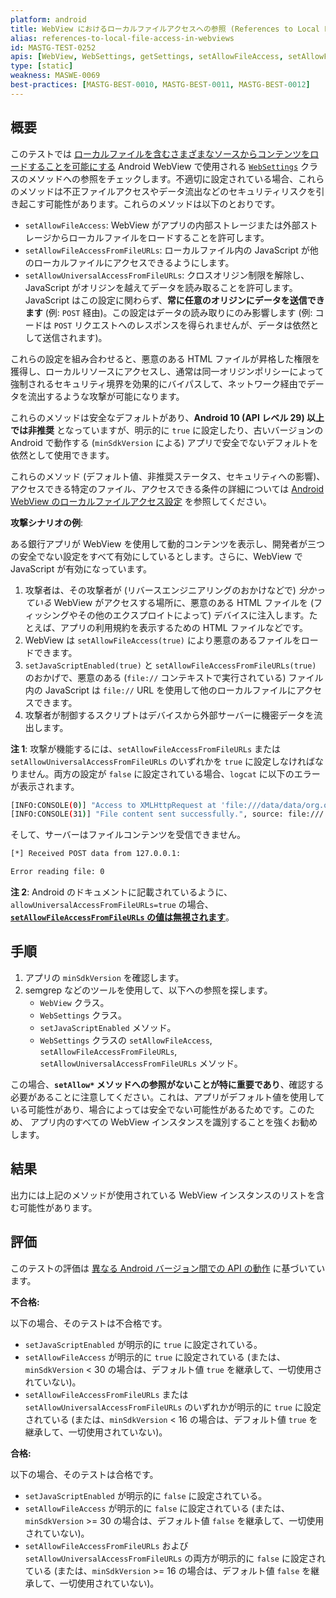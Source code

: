 ```yaml
---
platform: android
title: WebView におけるローカルファイルアクセスへの参照 (References to Local File Access in WebViews)
alias: references-to-local-file-access-in-webviews
id: MASTG-TEST-0252
apis: [WebView, WebSettings, getSettings, setAllowFileAccess, setAllowFileAccessFromFileURLs, setAllowUniversalAccessFromFileURLs]
type: [static]
weakness: MASWE-0069
best-practices: [MASTG-BEST-0010, MASTG-BEST-0011, MASTG-BEST-0012]
---
```


## 概要

このテストでは [ローカルファイルを含むさまざまなソースからコンテンツをロードすることを可能にする](../../../Document/0x05h-Testing-Platform-Interaction.md#webview-local-file-access-settings) Android WebView で使用される [`WebSettings`](https://developer.android.com/reference/android/webkit/WebSettings.html) クラスのメソッドへの参照をチェックします。不適切に設定されている場合、これらのメソッドは不正ファイルアクセスやデータ流出などのセキュリティリスクを引き起こす可能性があります。これらのメソッドは以下のとおりです。

- `setAllowFileAccess`: WebView がアプリの内部ストレージまたは外部ストレージからローカルファイルをロードすることを許可します。
- `setAllowFileAccessFromFileURLs`: ローカルファイル内の JavaScript が他のローカルファイルにアクセスできるようにします。
- `setAllowUniversalAccessFromFileURLs`: クロスオリジン制限を解除し、JavaScript がオリジンを越えてデータを読み取ることを許可します。JavaScript はこの設定に関わらず、**常に任意のオリジンにデータを送信できます** (例: `POST` 経由)。この設定はデータの読み取りにのみ影響します (例: コードは `POST` リクエストへのレスポンスを得られませんが、データは依然として送信されます)。

これらの設定を組み合わせると、悪意のある HTML ファイルが昇格した権限を獲得し、ローカルリソースにアクセスし、通常は同一オリジンポリシーによって強制されるセキュリティ境界を効果的にバイパスして、ネットワーク経由でデータを流出するような攻撃が可能になります。

これらのメソッドは安全なデフォルトがあり、**Android 10 (API レベル 29) 以上では非推奨** となっていますが、明示的に `true` に設定したり、古いバージョンの Android で動作する (`minSdkVersion` による) アプリで安全でないデフォルトを依然として使用できます。

これらのメソッド (デフォルト値、非推奨ステータス、セキュリティへの影響)、アクセスできる特定のファイル、アクセスできる条件の詳細については [Android WebView のローカルファイルアクセス設定](../../../Document/0x05h-Testing-Platform-Interaction.md#webview-local-file-access-settings) を参照してください。

**攻撃シナリオの例**:

ある銀行アプリが WebView を使用して動的コンテンツを表示し、開発者が三つの安全でない設定をすべて有効にしているとします。さらに、WebView で JavaScript が有効になっています。

1. 攻撃者は、その攻撃者が (リバースエンジニアリングのおかけなどで) _分かっている_ WebView がアクセスする場所に、悪意のある HTML ファイルを (フィッシングやその他のエクスプロイトによって) デバイスに注入します。たとえば、アプリの利用規約を表示するための HTML ファイルなどです。
2. WebView は `setAllowFileAccess(true)` により悪意のあるファイルをロードできます。
3. `setJavaScriptEnabled(true)` と `setAllowFileAccessFromFileURLs(true)` のおかげで、悪意のある (`file://` コンテキストで実行されている) ファイル内の JavaScript は `file://` URL を使用して他のローカルファイルにアクセスできます。
4. 攻撃者が制御するスクリプトはデバイスから外部サーバーに機密データを流出します。

**注 1**: 攻撃が機能するには、`setAllowFileAccessFromFileURLs` または `setAllowUniversalAccessFromFileURLs` のいずれかを `true` に設定しなければなりません。両方の設定が `false` に設定されている場合、`logcat` に以下のエラーが表示されます。

```bash
[INFO:CONSOLE(0)] "Access to XMLHttpRequest at 'file:///data/data/org.owasp.mastestapp/files/api-key.txt' from origin 'null' has been blocked by CORS policy: Cross origin requests are only supported for protocol schemes: http, data, chrome, https, chrome-untrusted.", source: file:/// (0)
[INFO:CONSOLE(31)] "File content sent successfully.", source: file:/// (31)
```

そして、サーバーはファイルコンテンツを受信できません。

```bash
[*] Received POST data from 127.0.0.1:

Error reading file: 0
```

**注 2**: Android のドキュメントに記載されているように、`allowUniversalAccessFromFileURLs=true` の場合、[**`setAllowFileAccessFromFileURLs` の値は無視されます**](https://developer.android.com/reference/android/webkit/WebSettings#setAllowFileAccessFromFileURLs(boolean))。

## 手順

1. アプリの `minSdkVersion` を確認します。
2. semgrep などのツールを使用して、以下への参照を探します。
      - `WebView` クラス。
      - `WebSettings` クラス。
      - `setJavaScriptEnabled` メソッド。
      - `WebSettings` クラスの `setAllowFileAccess`, `setAllowFileAccessFromFileURLs`, `setAllowUniversalAccessFromFileURLs` メソッド。

この場合、**`setAllow*` メソッドへの参照がないことが特に重要であり**、確認する必要があることに注意してください。これは、アプリがデフォルト値を使用している可能性があり、場合によっては安全でない可能性があるためです。このため、 アプリ内のすべての WebView インスタンスを識別することを強くお勧めします。

## 結果

出力には上記のメソッドが使用されている WebView インスタンスのリストを含む可能性があります。

## 評価

このテストの評価は [異なる Android バージョン間での API の動作](../../../Document/0x05h-Testing-Platform-Interaction.md#webview-local-file-access-settings) に基づいています。

**不合格:**

以下の場合、そのテストは不合格です。

- `setJavaScriptEnabled` が明示的に `true` に設定されている。
- `setAllowFileAccess` が明示的に `true` に設定されている (または、`minSdkVersion` < 30 の場合は、デフォルト値 `true` を継承して、一切使用されていない)。
- `setAllowFileAccessFromFileURLs` または `setAllowUniversalAccessFromFileURLs` のいずれかが明示的に `true` に設定されている (または、`minSdkVersion` < 16 の場合は、デフォルト値 `true` を継承して、一切使用されていない)。

**合格:**

以下の場合、そのテストは合格です。

- `setJavaScriptEnabled` が明示的に `false` に設定されている。
- `setAllowFileAccess` が明示的に `false` に設定されている (または、`minSdkVersion` >= 30 の場合は、デフォルト値 `false` を継承して、一切使用されていない)。
- `setAllowFileAccessFromFileURLs` および `setAllowUniversalAccessFromFileURLs` の両方が明示的に `false` に設定されている (または、`minSdkVersion` >= 16 の場合は、デフォルト値 `false` を継承して、一切使用されていない)。

